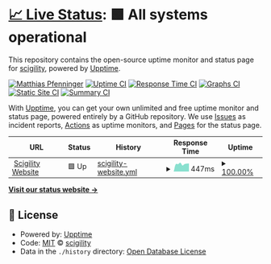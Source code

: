 # [📈 Live Status](https://scigility.github.io/scigility.github.io-monitor): <!--live status--> **🟩 All systems operational**

This repository contains the open-source uptime monitor and status page for [scigility](https://scigility.github.io/scigility.github.io-monitor), powered by [Upptime](https://github.com/upptime/upptime).

[![Matthias Pfenninger](https://img.shields.io/badge/owner-Matthias%20Pfenninger-yellow.svg?logo=slack)](https://scigility.slack.com/messages/matthias.pfenninger)
[![Uptime CI](https://github.com/koj-co/upptime/workflows/Uptime%20CI/badge.svg)](https://github.com/koj-co/upptime/actions?query=workflow%3A%22Uptime+CI%22)
[![Response Time CI](https://github.com/koj-co/upptime/workflows/Response%20Time%20CI/badge.svg)](https://github.com/koj-co/upptime/actions?query=workflow%3A%22Response+Time+CI%22)
[![Graphs CI](https://github.com/koj-co/upptime/workflows/Graphs%20CI/badge.svg)](https://github.com/koj-co/upptime/actions?query=workflow%3A%22Graphs+CI%22)
[![Static Site CI](https://github.com/koj-co/upptime/workflows/Static%20Site%20CI/badge.svg)](https://github.com/koj-co/upptime/actions?query=workflow%3A%22Static+Site+CI%22)
[![Summary CI](https://github.com/koj-co/upptime/workflows/Summary%20CI/badge.svg)](https://github.com/koj-co/upptime/actions?query=workflow%3A%22Summary+CI%22)

With [Upptime](https://upptime.js.org), you can get your own unlimited and free uptime monitor and status page, powered entirely by a GitHub repository. We use [Issues](https://github.com/scigility/scigility.github.io-monitor/issues) as incident reports, [Actions](https://github.com/scigility/scigility.github.io-monitor/actions) as uptime monitors, and [Pages](https://scigility.github.io/scigility.github.io-monitor) for the status page.

<!--start: status pages-->
<!-- This summary is generated by Upptime (https://github.com/upptime/upptime) -->
<!-- Do not edit this manually, your changes will be overwritten -->
<!-- prettier-ignore -->
| URL | Status | History | Response Time | Uptime |
| --- | ------ | ------- | ------------- | ------ |
| <img alt="" src="https://favicons.githubusercontent.com/scigility.com" height="13"> [Scigility Website](https://scigility.com) | 🟩 Up | [scigility-website.yml](https://github.com/scigility/scigility.github.io-monitor/commits/HEAD/history/scigility-website.yml) | <details><summary><img alt="Response time graph" src="./graphs/scigility-website/response-time-week.png" height="20"> 447ms</summary><br><a href="https://scigility.github.io/scigility.github.io-monitor/history/scigility-website"><img alt="Response time 451" src="https://img.shields.io/endpoint?url=https%3A%2F%2Fraw.githubusercontent.com%2Fscigility%2Fscigility.github.io-monitor%2FHEAD%2Fapi%2Fscigility-website%2Fresponse-time.json"></a><br><a href="https://scigility.github.io/scigility.github.io-monitor/history/scigility-website"><img alt="24-hour response time 474" src="https://img.shields.io/endpoint?url=https%3A%2F%2Fraw.githubusercontent.com%2Fscigility%2Fscigility.github.io-monitor%2FHEAD%2Fapi%2Fscigility-website%2Fresponse-time-day.json"></a><br><a href="https://scigility.github.io/scigility.github.io-monitor/history/scigility-website"><img alt="7-day response time 447" src="https://img.shields.io/endpoint?url=https%3A%2F%2Fraw.githubusercontent.com%2Fscigility%2Fscigility.github.io-monitor%2FHEAD%2Fapi%2Fscigility-website%2Fresponse-time-week.json"></a><br><a href="https://scigility.github.io/scigility.github.io-monitor/history/scigility-website"><img alt="30-day response time 448" src="https://img.shields.io/endpoint?url=https%3A%2F%2Fraw.githubusercontent.com%2Fscigility%2Fscigility.github.io-monitor%2FHEAD%2Fapi%2Fscigility-website%2Fresponse-time-month.json"></a><br><a href="https://scigility.github.io/scigility.github.io-monitor/history/scigility-website"><img alt="1-year response time 451" src="https://img.shields.io/endpoint?url=https%3A%2F%2Fraw.githubusercontent.com%2Fscigility%2Fscigility.github.io-monitor%2FHEAD%2Fapi%2Fscigility-website%2Fresponse-time-year.json"></a></details> | <details><summary><a href="https://scigility.github.io/scigility.github.io-monitor/history/scigility-website">100.00%</a></summary><a href="https://scigility.github.io/scigility.github.io-monitor/history/scigility-website"><img alt="All-time uptime 99.98%" src="https://img.shields.io/endpoint?url=https%3A%2F%2Fraw.githubusercontent.com%2Fscigility%2Fscigility.github.io-monitor%2FHEAD%2Fapi%2Fscigility-website%2Fuptime.json"></a><br><a href="https://scigility.github.io/scigility.github.io-monitor/history/scigility-website"><img alt="24-hour uptime 100.00%" src="https://img.shields.io/endpoint?url=https%3A%2F%2Fraw.githubusercontent.com%2Fscigility%2Fscigility.github.io-monitor%2FHEAD%2Fapi%2Fscigility-website%2Fuptime-day.json"></a><br><a href="https://scigility.github.io/scigility.github.io-monitor/history/scigility-website"><img alt="7-day uptime 100.00%" src="https://img.shields.io/endpoint?url=https%3A%2F%2Fraw.githubusercontent.com%2Fscigility%2Fscigility.github.io-monitor%2FHEAD%2Fapi%2Fscigility-website%2Fuptime-week.json"></a><br><a href="https://scigility.github.io/scigility.github.io-monitor/history/scigility-website"><img alt="30-day uptime 99.97%" src="https://img.shields.io/endpoint?url=https%3A%2F%2Fraw.githubusercontent.com%2Fscigility%2Fscigility.github.io-monitor%2FHEAD%2Fapi%2Fscigility-website%2Fuptime-month.json"></a><br><a href="https://scigility.github.io/scigility.github.io-monitor/history/scigility-website"><img alt="1-year uptime 99.98%" src="https://img.shields.io/endpoint?url=https%3A%2F%2Fraw.githubusercontent.com%2Fscigility%2Fscigility.github.io-monitor%2FHEAD%2Fapi%2Fscigility-website%2Fuptime-year.json"></a></details>

<!--end: status pages-->

[**Visit our status website →**](https://scigility.github.io/scigility.github.io-monitor)

## 📄 License

- Powered by: [Upptime](https://github.com/upptime/upptime)
- Code: [MIT](./LICENSE) © [scigility](https://scigility.github.io/scigility.github.io-monitor)
- Data in the `./history` directory: [Open Database License](https://opendatacommons.org/licenses/odbl/1-0/)

